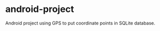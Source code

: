 android-project
===============

Android project using GPS to put coordinate points in SQLite database.
